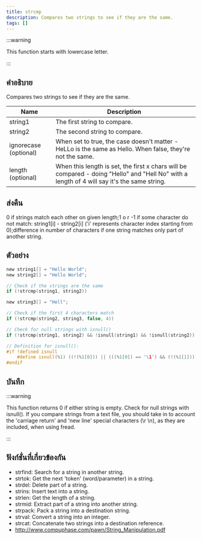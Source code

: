 ```yaml
---
title: strcmp
description: Compares two strings to see if they are the same.
tags: []
---
```


:::warning

This function starts with lowercase letter.

:::

## คำอธิบาย

Compares two strings to see if they are the same.

| Name                  | Description                                                                                                                                 |
| --------------------- | ------------------------------------------------------------------------------------------------------------------------------------------- |
| string1               | The first string to compare.                                                                                                                |
| string2               | The second string to compare.                                                                                                               |
| ignorecase (optional) | When set to true, the case doesn't matter - HeLLo is the same as Hello. When false, they're not the same.                                   |
| length (optional)     | When this length is set, the first x chars will be compared - doing "Hello" and "Hell No" with a length of 4 will say it's the same string. |

## ส่งคืน

0 if strings match each other on given length;1 o r -1 if some character do not match: string1[i] - string2[i] ('i' represents character index starting from 0);difference in number of characters if one string matches only part of another string.

## ตัวอย่าง

```c
new string1[] = "Hello World";
new string2[] = "Hello World";

// Check if the strings are the same
if (!strcmp(string1, string2))

new string3[] = "Hell";

// Check if the first 4 characters match
if (!strcmp(string2, string3, false, 4))

// Check for null strings with isnull()
if (!strcmp(string1, string2) && !isnull(string1) && !isnull(string2))

// Definition for isnull():
#if !defined isnull
    #define isnull(%1) ((!(%1[0])) || (((%1[0]) == '\1') && (!(%1[1]))))
#endif
```

## บันทึก

:::warning

This function returns 0 if either string is empty. Check for null strings with isnull(). If you compare strings from a text file, you should take in to account the 'carriage return' and 'new line' special characters (\r \n), as they are included, when using fread.

:::

## ฟังก์ชั่นที่เกี่ยวข้องกัน

- strfind: Search for a string in another string.
- strtok: Get the next 'token' (word/parameter) in a string.
- strdel: Delete part of a string.
- strins: Insert text into a string.
- strlen: Get the length of a string.
- strmid: Extract part of a string into another string.
- strpack: Pack a string into a destination string.
- strval: Convert a string into an integer.
- strcat: Concatenate two strings into a destination reference.
- http://www.compuphase.com/pawn/String_Manipulation.pdf
